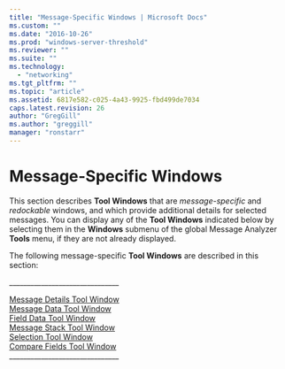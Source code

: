 ```yaml
---
title: "Message-Specific Windows | Microsoft Docs"
ms.custom: ""
ms.date: "2016-10-26"
ms.prod: "windows-server-threshold"
ms.reviewer: ""
ms.suite: ""
ms.technology: 
  - "networking"
ms.tgt_pltfrm: ""
ms.topic: "article"
ms.assetid: 6817e582-c025-4a43-9925-fbd499de7034
caps.latest.revision: 26
author: "GregGill"
ms.author: "greggill"
manager: "ronstarr"
---
```

# Message-Specific Windows
This section describes **Tool Windows** that are *message-specific* and *redockable* windows, and which provide additional details for selected messages. You can display any of the **Tool Windows** indicated below by selecting them in the **Windows** submenu of the global Message Analyzer **Tools** menu, if they are not already displayed.  
  
 The following message-specific **Tool Windows** are described in this section:  
  
 ______________________________\_  
  
 [Message Details Tool Window](../messageanalyzer_content/message-details-tool-window.md)   
 [Message Data Tool Window](../messageanalyzer_content/message-data-tool-window.md)   
 [Field Data Tool Window](../messageanalyzer_content/field-data-tool-window.md)   
 [Message Stack Tool Window](../messageanalyzer_content/message-stack-tool-window.md)   
 [Selection Tool Window](../messageanalyzer_content/selection-tool-window.md)   
 [Compare Fields Tool Window](../messageanalyzer_content/compare-fields-tool-window.md)   
______________________________\_
